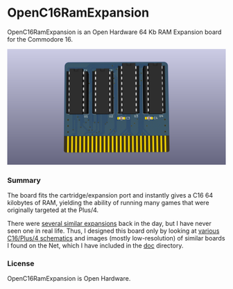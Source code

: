 # OpenC16RamExpansion
OpenC16RamExpansion is an Open Hardware 64 Kb RAM Expansion board for the Commodore 16.

![Board](https://raw.githubusercontent.com/SukkoPera/OpenC16RamExpansion/master/doc/render-top.png)

### Summary
The board fits the cartridge/expansion port and instantly gives a C16 64 kilobytes of RAM, yielding the ability of running many games that were originally targeted at the Plus/4.

There were [several similar expansions](http://plus4world.powweb.com/hardware) back in the day, but I have never seen one in real life. Thus, I designed this board only by looking at [various C16/Plus/4 schematics](http://www.zimmers.net/anonftp/pub/cbm/schematics/computers/plus4/index.html) and images (mostly low-resolution) of similar boards I found on the Net, which I have included in the [doc](https://github.com/SukkoPera/OpenC16RamExpansion/tree/master/doc/) directory.

### License
OpenC16RamExpansion is Open Hardware.
